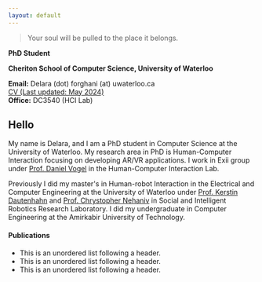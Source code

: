 ```yaml
---
layout: default
---
```


<!--- Text can be **bold**, _italic_, or ~~strikethrough~~. --> 

> Your soul will be pulled to the place it belongs.

<!--- There should be whitespace between paragraphs. -->

<!--- There should be whitespace between paragraphs. We recommend including a README, or a file with information about your project. -->
**PhD Student**

**Cheriton School of Computer Science, University of Waterloo**

**Email:** Delara (dot) forghani (at) uwaterloo.ca <br />
[CV (Last updated: May 2024)](./Delara_Forghani_HCI_CV.pdf)<br />
**Office:** DC3540 (HCI Lab)

## Hello 

My name is Delara, and I am a PhD student in Computer Science at the University of Waterloo. My research area in PhD is Human-Computer Interaction focusing on developing AR/VR applications. I work in Exii group under [Prof. Daniel Vogel](https://uwaterloo.ca/computer-science/about/people/dvogel) in the Human-Computer Interaction Lab.

Previously I did my master's in Human-robot Interaction in the Electrical and Computer Engineering at the University of Waterloo under 
          [Prof. Kerstin Dautenhahn](https://uwaterloo.ca/electrical-computer-engineering/profile/kdautenh) and [Prof. Chrystopher Nehaniv](https://uwaterloo.ca/systems-design-engineering/profile/cnehaniv) in Social and Intelligent Robotics Research Laboratory. 
          I did my undergraduate in Computer Engineering at the Amirkabir University of Technology.


<!--- ## Header 2 --> 





<!--- ### Header 3

```js
// Javascript code with syntax highlighting.
var fun = function lang(l) {
  dateformat.i18n = require('./lang/' + l)
  return true;
}
```

```ruby
# Ruby code with syntax highlighting
GitHubPages::Dependencies.gems.each do |gem, version|
  s.add_dependency(gem, "= #{version}")
end
``` -->

#### Publications

*   This is an unordered list following a header.
*   This is an unordered list following a header.
*   This is an unordered list following a header.

<!--- ##### Header 5

1.  This is an ordered list following a header.
2.  This is an ordered list following a header.
3.  This is an ordered list following a header.

###### Header 6

| head1        | head two          | three |
|:-------------|:------------------|:------|
| ok           | good swedish fish | nice  |
| out of stock | good and plenty   | nice  |
| ok           | good `oreos`      | hmm   |
| ok           | good `zoute` drop | yumm  |

### There's a horizontal rule below this.

* * *

### Here is an unordered list:

*   Item foo
*   Item bar
*   Item baz
*   Item zip

### And an ordered list:

1.  Item one
1.  Item two
1.  Item three
1.  Item four

### And a nested list:

- level 1 item
  - level 2 item
  - level 2 item
    - level 3 item
    - level 3 item
- level 1 item
  - level 2 item
  - level 2 item
  - level 2 item
- level 1 item
  - level 2 item
  - level 2 item
- level 1 item

### Small image

![Octocat](https://github.githubassets.com/images/icons/emoji/octocat.png)

### Large image

![Branching](https://guides.github.com/activities/hello-world/branching.png) -->


<!-- ### Definition lists can be used with HTML syntax.

<dl>
<dt>Name</dt>
<dd>Godzilla</dd>
<dt>Born</dt>
<dd>1952</dd>
<dt>Birthplace</dt>
<dd>Japan</dd>
<dt>Color</dt>
<dd>Green</dd>
</dl>

```
Long, single-line code blocks should not wrap. They should horizontally scroll if they are too long. This line should be long enough to demonstrate this.
```

``` 
The final element. --> 

```
